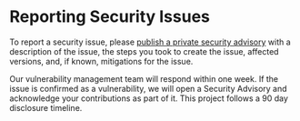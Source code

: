 # Reporting Security Issues

To report a security issue, please [publish a private security advisory](https://github.com/NodeSecure/preview/security/advisories) with a description of the issue, the steps you took to create the issue, affected versions, and, if known, mitigations for the issue.

Our vulnerability management team will respond within one week. If the issue is confirmed as a vulnerability, we will open a Security Advisory and acknowledge your contributions as part of it. This project follows a 90 day disclosure timeline.

